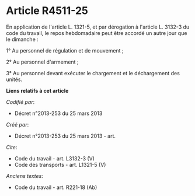 # Article R4511-25

En application de l'article L. 1321-5, et par dérogation à l'article L. 3132-3 du code du travail, le repos hebdomadaire peut
être accordé un autre jour que le dimanche : 

1° Au personnel de régulation et de mouvement ; 

2° Au personnel d'armement ; 

3° Au personnel devant exécuter le chargement et le déchargement des unités.

**Liens relatifs à cet article**

_Codifié par_:

  - Décret n°2013-253 du 25 mars 2013

_Créé par_:

  - Décret n°2013-253 du 25 mars 2013 - art.

_Cite_:

  - Code du travail - art. L3132-3 (V)
  - Code des transports - art. L1321-5 (V)

_Anciens textes_:

  - Code du travail - art. R221-18 (Ab)
